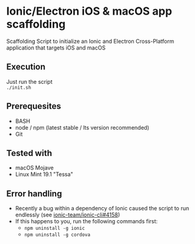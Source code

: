 # Ionic/Electron iOS & macOS app scaffolding
Scaffolding Script to initialize an Ionic and Electron Cross-Platform application that targets iOS and macOS

## Execution
Just run the script  
`./init.sh`

## Prerequesites
* BASH
* node / npm (latest stable / lts version recommended)
* Git

## Tested with
* macOS Mojave
* Linux Mint 19.1 "Tessa"

## Error handling
* Recently a bug within a dependency of Ionic caused the script to run endlessly (see [ionic-team/ionic-cli#4158](https://github.com/ionic-team/ionic-cli/issues/4158))
* If this happens to you, run the following commands first:
  * `npm uninstall -g ionic`
  * `npm uninstall -g cordova`
